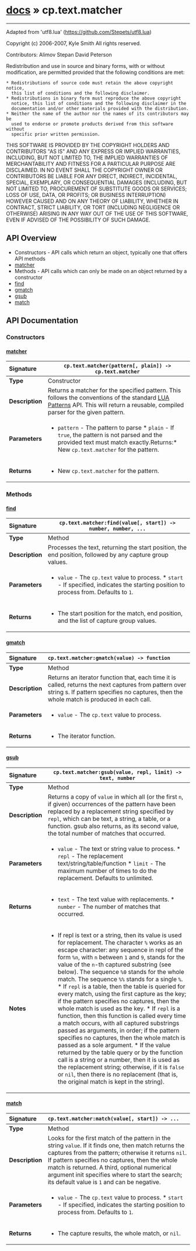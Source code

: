 # [docs](index.md) » cp.text.matcher
---

Adapted from 'utf8.lua' (https://github.com/Stepets/utf8.lua)

Copyright (c) 2006-2007, Kyle Smith
All rights reserved.

Contributors:
    Alimov Stepan
    David Peterson

Redistribution and use in source and binary forms, with or without
modification, are permitted provided that the following conditions are met:

    * Redistributions of source code must retain the above copyright notice,
      this list of conditions and the following disclaimer.
    * Redistributions in binary form must reproduce the above copyright
      notice, this list of conditions and the following disclaimer in the
      documentation and/or other materials provided with the distribution.
    * Neither the name of the author nor the names of its contributors may be
      used to endorse or promote products derived from this software without
      specific prior written permission.

THIS SOFTWARE IS PROVIDED BY THE COPYRIGHT HOLDERS AND CONTRIBUTORS "AS IS"
AND ANY EXPRESS OR IMPLIED WARRANTIES, INCLUDING, BUT NOT LIMITED TO, THE
IMPLIED WARRANTIES OF MERCHANTABILITY AND FITNESS FOR A PARTICULAR PURPOSE ARE
DISCLAIMED. IN NO EVENT SHALL THE COPYRIGHT OWNER OR CONTRIBUTORS BE LIABLE
FOR ANY DIRECT, INDIRECT, INCIDENTAL, SPECIAL, EXEMPLARY, OR CONSEQUENTIAL
DAMAGES (INCLUDING, BUT NOT LIMITED TO, PROCUREMENT OF SUBSTITUTE GOODS OR
SERVICES; LOSS OF USE, DATA, OR PROFITS; OR BUSINESS INTERRUPTION) HOWEVER
CAUSED AND ON ANY THEORY OF LIABILITY, WHETHER IN CONTRACT, STRICT LIABILITY,
OR TORT (INCLUDING NEGLIGENCE OR OTHERWISE) ARISING IN ANY WAY OUT OF THE USE
OF THIS SOFTWARE, EVEN IF ADVISED OF THE POSSIBILITY OF SUCH DAMAGE.

## API Overview
* Constructors - API calls which return an object, typically one that offers API methods
 * [matcher](#matcher)
* Methods - API calls which can only be made on an object returned by a constructor
 * [find](#find)
 * [gmatch](#gmatch)
 * [gsub](#gsub)
 * [match](#match)

## API Documentation

### Constructors

#### [matcher](#matcher)
| <span style="float: left;">**Signature**</span> | <span style="float: left;">`cp.text.matcher(pattern[, plain]) -> cp.text.matcher` </span>                                                          |
| -----------------------------------------------------|---------------------------------------------------------------------------------------------------------|
| **Type**                                             | Constructor |
| **Description**                                      | Returns a matcher for the specified pattern. This follows the conventions of the standard [LUA Patterns](https://www.lua.org/pil/20.2.html) API. This will return a reusable, compiled parser for the given pattern. |
| **Parameters**                                       | <ul><li><code>pattern</code>    - The pattern to parse * <code>plain</code>        - If <code>true</code>, the pattern is not parsed and the provided text must match exactly.Returns:* New <code>cp.text.matcher</code> for the pattern.</li></ul> |
| **Returns**                                          | <ul><li>New <code>cp.text.matcher</code> for the pattern.</li></ul> |

### Methods

#### [find](#find)
| <span style="float: left;">**Signature**</span> | <span style="float: left;">`cp.text.matcher:find(value[, start]) -> number, number, ...` </span>                                                          |
| -----------------------------------------------------|---------------------------------------------------------------------------------------------------------|
| **Type**                                             | Method |
| **Description**                                      | Processes the text, returning the start position, the end position, followed by any capture group values. |
| **Parameters**                                       | <ul><li><code>value</code>      - The <code>cp.text</code> value to process. * <code>start</code>     - If specified, indicates the starting position to process from. Defaults to <code>1</code>.</li></ul> |
| **Returns**                                          | <ul><li>The start position for the match, end position, and the list of capture group values.</li></ul> |

#### [gmatch](#gmatch)
| <span style="float: left;">**Signature**</span> | <span style="float: left;">`cp.text.matcher:gmatch(value) -> function` </span>                                                          |
| -----------------------------------------------------|---------------------------------------------------------------------------------------------------------|
| **Type**                                             | Method |
| **Description**                                      | Returns an iterator function that, each time it is called, returns the next captures from pattern over string s. If pattern specifies no captures, then the whole match is produced in each call. |
| **Parameters**                                       | <ul><li><code>value</code>      - The <code>cp.text</code> value to process.</li></ul> |
| **Returns**                                          | <ul><li>The iterator function.</li></ul> |

#### [gsub](#gsub)
| <span style="float: left;">**Signature**</span> | <span style="float: left;">`cp.text.matcher:gsub(value, repl, limit) -> text, number` </span>                                                          |
| -----------------------------------------------------|---------------------------------------------------------------------------------------------------------|
| **Type**                                             | Method |
| **Description**                                      | Returns a copy of `value` in which all (or the first `n`, if given) occurrences of the pattern have been replaced by a replacement string specified by `repl`, which can be text, a string, a table, or a function. gsub also returns, as its second value, the total number of matches that occurred. |
| **Parameters**                                       | <ul><li><code>value</code>  - The text or string value to process. * <code>repl</code> - The replacement text/string/table/function * <code>limit</code>  - The maximum number of times to do the replacement. Defaults to unlimited.</li></ul> |
| **Returns**                                          | <ul><li><code>text</code>   - The text value with replacements. * <code>number</code>  - The number of matches that occurred.</li></ul> |
| **Notes**                                            | <ul><li>If repl is text or a string, then its value is used for replacement. The character <code>%</code> works as an escape character: any sequence in repl of the form <code>%n</code>, with <code>n</code> between <code>1</code> and <code>9</code>, stands for the value of the <code>n</code>-th captured substring (see below). The sequence <code>%0</code> stands for the whole match. The sequence <code>%%</code> stands for a single <code>%</code>. * If <code>repl</code> is a table, then the table is queried for every match, using the first capture as the key; if the pattern specifies no captures, then the whole match is used as the key. * If <code>repl</code> is a function, then this function is called every time a match occurs, with all captured substrings passed as arguments, in order; if the pattern specifies no captures, then the whole match is passed as a sole argument. * If the value returned by the table query or by the function call is a string or a number, then it is used as the replacement string; otherwise, if it is <code>false</code> or <code>nil</code>, then there is no replacement (that is, the original match is kept in the string).</li></ul> |

#### [match](#match)
| <span style="float: left;">**Signature**</span> | <span style="float: left;">`cp.text.matcher:match(value[, start]) -> ...` </span>                                                          |
| -----------------------------------------------------|---------------------------------------------------------------------------------------------------------|
| **Type**                                             | Method |
| **Description**                                      | Looks for the first match of the pattern in the string `value`. If it finds one, then match returns the captures from the pattern; otherwise it returns `nil`. If pattern specifies no captures, then the whole match is returned. A third, optional numerical argument init specifies where to start the search; its default value is `1` and can be negative. |
| **Parameters**                                       | <ul><li><code>value</code>      - The <code>cp.text</code> value to process. * <code>start</code>     - If specified, indicates the starting position to process from. Defaults to <code>1</code>.</li></ul> |
| **Returns**                                          | <ul><li>The capture results, the whole match, or <code>nil</code>.</li></ul> |

